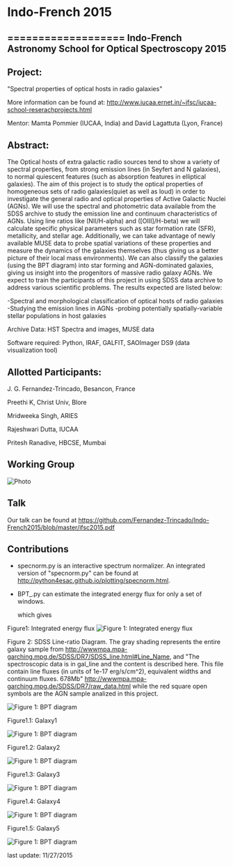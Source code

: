 # Indo-French 2015
===================
Indo-French Astronomy School for Optical Spectroscopy 2015
----------------------------------------------------------

Project: 
-------
"Spectral properties of optical hosts in radio galaxies"

More information can be found at: http://www.iucaa.ernet.in/~ifsc/iucaa-school-reserachprojects.html

Mentor: Mamta Pommier (IUCAA, India) and David Lagattuta (Lyon, France)

Abstract: 
--------

The Optical hosts of extra galactic radio sources tend to show a variety of spectral properties, from strong emission lines (in Seyfert and N galaxies), to normal quiescent features (such as absorption features in elliptical galaxies). The aim of this project is to study the optical properties of homogeneous sets of radio galaxies(quiet as well as loud) in order to investigate the general radio and optical properties of Active Galactic Nuclei (AGNs). We will use the spectral and photometric data available from the SDSS archive to study the emission line and continuum characteristics of AGNs. Using line ratios like (NII/H-alpha) and ([OIII]/H-beta) we will calculate specific physical parameters such as star formation rate (SFR), metallicity, and stellar age. Additionally, we can take advantage of newly available MUSE data to probe spatial variations of these properties and measure the dynamics of the galaxies themselves (thus giving us a better picture of their local mass environments). We can also classify the galaxies (using the BPT diagram) into star forming and AGN-dominated galaxies, giving us insight into the progenitors of massive radio galaxy AGNs.
We expect to train the participants of this project in using SDSS data archive to address various scientific problems. The results expected are listed below:

-Spectral and morphological classification of optical hosts of radio galaxies
-Studying the emission lines in AGNs
-probing potentially spatially-variable stellar populations in host galaxies

Archive Data: HST Spectra and images,  MUSE data

Software required: Python, IRAF, GALFIT, SAOImager DS9 (data visualization tool)

Allotted Participants:
---------------------
J. G. Fernandez-Trincado, Besancon, France

Preethi K, Christ Univ, Blore

Mridweeka Singh, ARIES

Rajeshwari Dutta, IUCAA

Pritesh Ranadive, HBCSE, Mumbai

Working Group
----

![Photo](https://github.com/Fernandez-Trincado/Indo-French2015/blob/master/IMG_20151128_104931612.png "Photo")

Talk
----
Our talk can be found at <https://github.com/Fernandez-Trincado/Indo-French2015/blob/master/ifsc2015.pdf>

Contributions
-------------

* specnorm.py is an interactive spectrum normalizer. An integrated version of "specnorm.py" can be found at <http://python4esac.github.io/plotting/specnorm.html>.

* BPT_.py can estimate the integrated energy flux for only a set of windows. 

  which gives

Figure1: Integrated energy flux
![Figure 1: Integrated energy flux](https://github.com/Fernandez-Trincado/Indo-French2015/blob/master/Figures/data_2MASXJ01565070%2B1452241-spec-0430-51877-0580.fits.nspec.png "Figure 1: Integrated energy flux")

Figure 2: SDSS Line-ratio Diagram. The gray shading represents the entire galaxy sample from <http://wwwmpa.mpa-garching.mpg.de/SDSS/DR7/SDSS_line.html#Line_Name>, and "The spectroscopic data is in gal_line and the content is described here. This file contain line fluxes (in units of 1e-17 erg/s/cm^2), equivalent widths and continuum fluxes. 678Mb" <http://wwwmpa.mpa-garching.mpg.de/SDSS/DR7/raw_data.html> while the red square open symbols are the AGN sample analized in this project.

![Figure 1: BPT diagram](https://github.com/Fernandez-Trincado/Indo-French2015/blob/master/Figures/BPT.png "Figure 2: BPT diagram")

Figure1.1: Galaxy1

![Figure 1: BPT diagram](https://github.com/Fernandez-Trincado/Indo-French2015/blob/master/Figures/Galaxy1.png "Figure 2: BPT diagram")

Figure1.2: Galaxy2


![Figure 1: BPT diagram](https://github.com/Fernandez-Trincado/Indo-French2015/blob/master/Figures/Galaxy2.png "Figure 2: BPT diagram")

Figure1.3: Galaxy3

![Figure 1: BPT diagram](https://github.com/Fernandez-Trincado/Indo-French2015/blob/master/Figures/Galaxy3.png "Figure 2: BPT diagram")

Figure1.4: Galaxy4

![Figure 1: BPT diagram](https://github.com/Fernandez-Trincado/Indo-French2015/blob/master/Figures/Galaxy4.png "Figure 2: BPT diagram")

Figure1.5: Galaxy5

![Figure 1: BPT diagram](https://github.com/Fernandez-Trincado/Indo-French2015/blob/master/Figures/Galaxy5.png "Figure 2: BPT diagram")






last update: 11/27/2015
